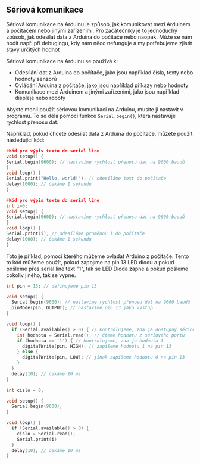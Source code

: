 
## Sériová komunikace 

Sériová komunikace na Arduinu je způsob, jak komunikovat mezi Arduinem a počítačem nebo jinými zařízeními. Pro začátečníky je to jednoduchý způsob, jak odesílat data z Arduina do počítače nebo naopak. Může se nám hodit např. při debugingu, kdy nám něco nefunguje a my potřebujeme zjistit stavy určitých hodnot

Sériová komunikace na Arduinu se používá k:

- Odesílání dat z Arduina do počítače, jako jsou například čísla, texty nebo hodnoty senzorů
- Ovládání Arduina z počítače, jako jsou například příkazy nebo hodnoty
- Komunikace mezi Arduinem a jinými zařízeními, jako jsou například displeje nebo roboty

Abyste mohli použít sériovou komunikaci na Arduinu, musíte ji nastavit v programu. To se dělá pomocí funkce `Serial.begin()`, která nastavuje rychlost přenosu dat.

Například, pokud chcete odesílat data z Arduina do počítače, můžete použít následující kód:


```cpp 
#Kód pro výpis textu do serial line
void setup() { 
Serial.begin(9600); // nastavíme rychlost přenosu dat na 9600 baudů 
} 
void loop() { 
Serial.print("Hello, world!"); // odesíláme text do počítače 
delay(1000); // čekáme 1 sekundu 
}


```

```cpp 
#Kód pro výpis textu do serial line
int i=0;
void setup() { 
Serial.begin(9600); // nastavíme rychlost přenosu dat na 9600 baudů 
} 
void loop() { 
Serial.print(i); // odesíláme proměnou i do počítače 
delay(1000); // čekáme 1 sekundu 
}


```

Toto je příklad, pomocí kterého můžeme ovládat Arduino z počítače.
Tento to kód můžeme použít, pokud zapojíme na pin 13 LED diodu a pokud pošleme přes serial line text "1", tak se LED Dioda zapne a pokud pošleme cokoliv jiného, tak se vypne.
```cpp 
int pin = 13; // definujeme pin 13

void setup() {
  Serial.begin(9600); // nastavíme rychlost přenosu dat na 9600 baudů
  pinMode(pin, OUTPUT); // nastavíme pin 13 jako výstup
}

void loop() {
  if (Serial.available() > 0) { // kontrolujeme, zda je dostupný sériový port
    int hodnota = Serial.read(); // čteme hodnotu z sériového portu
    if (hodnota == '1') { // kontrolujeme, zda je hodnota 1
      digitalWrite(pin, HIGH); // zapíšeme hodnotu 1 na pin 13
    } else {
      digitalWrite(pin, LOW); // jinak zapíšeme hodnotu 0 na pin 13
    }
  }
  delay(10); // čekáme 10 ms
}
```


```cpp 
int cislo = 0; 

void setup() {
  Serial.begin(9600); 
}

void loop() {
  if (Serial.available() > 0) { 
    cislo = Serial.read();
    Serial.print(i) 
  }
  delay(10); // čekáme 10 ms
}
```